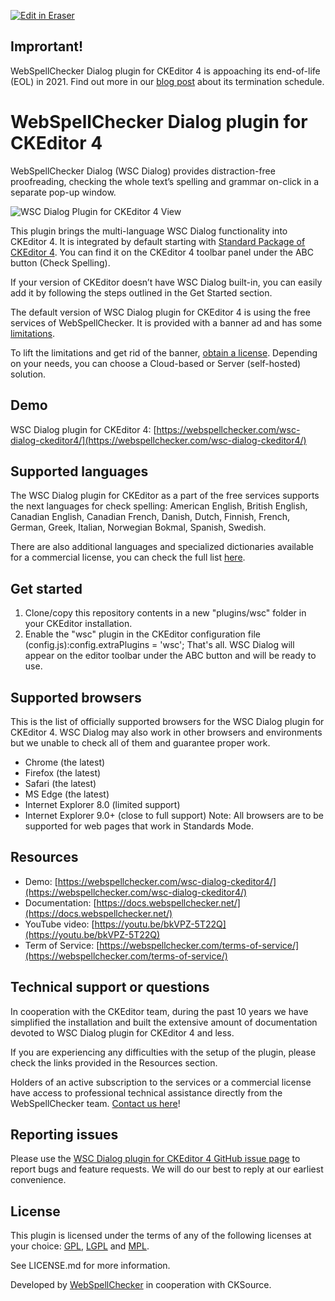 <p><a target="_blank" href="https://app.eraser.io/workspace/jIRuViBWVC0X9hdK3Hkz" id="edit-in-eraser-github-link"><img alt="Edit in Eraser" src="https://firebasestorage.googleapis.com/v0/b/second-petal-295822.appspot.com/o/images%2Fgithub%2FOpen%20in%20Eraser.svg?alt=media&amp;token=968381c8-a7e7-472a-8ed6-4a6626da5501"></a></p>

## Imprortant!
WebSpellChecker Dialog plugin for CKEditor 4 is appoaching its end-of-life (EOL) in 2021. Find out more in our [﻿blog post](https://webspellchecker.com/blog/2020/12/02/end-of-life-for-spell-checker-dialog-plugin-for-ckeditor-4/) about its termination schedule.

# WebSpellChecker Dialog plugin for CKEditor 4
WebSpellChecker Dialog (WSC Dialog) provides distraction-free proofreading, checking the whole text’s spelling and grammar on-click in a separate pop-up window.

![WSC Dialog Plugin for CKEditor 4 View](https://webspellchecker.com/app/images/wsc_dialog_plugin_for_ckeditor4.png "")

This plugin brings the multi-language WSC Dialog functionality into CKEditor 4. It is integrated by default starting with [﻿Standard Package of CKEditor 4](https://ckeditor.com/ckeditor-4/download/). You can find it on the CKEditor 4 toolbar panel under the ABC button (Check Spelling). 

If your version of CKEditor doesn’t have WSC Dialog built-in, you can easily add it by following the steps outlined in the Get Started section.

The default version of WSC Dialog plugin for CKEditor 4 is using the free services of WebSpellChecker. It is provided with a banner ad and has some [﻿limitations](https://docs.webspellchecker.net/display/WebSpellCheckerCloud/Free+and+Paid+WebSpellChecker+Cloud+Services+Comparison+for+CKEditor). 

To lift the limitations and get rid of the banner, [﻿obtain a license](https://webspellchecker.com/wsc-dialog-ckeditor4/#pricing). Depending on your needs, you can choose a Cloud-based or Server (self-hosted) solution.

## Demo
WSC Dialog plugin for CKEditor 4: [﻿https://webspellchecker.com/wsc-dialog-ckeditor4/](https://webspellchecker.com/wsc-dialog-ckeditor4/) 

## Supported languages
The WSC Dialog plugin for CKEditor as a part of the free services supports the next languages for check spelling: American English, British English, Canadian English, Canadian French, Danish, Dutch, Finnish, French, German, Greek, Italian, Norwegian Bokmal, Spanish, Swedish.

There are also additional languages and specialized dictionaries available for a commercial license, you can check the full list [﻿here](https://webspellchecker.com/additional-dictionaries/). 

## Get started
1. Clone/copy this repository contents in a new "plugins/wsc" folder in your CKEditor installation.
2. Enable the "wsc" plugin in the CKEditor configuration file (config.js):config.extraPlugins = 'wsc';
That's all. WSC Dialog will appear on the editor toolbar under the ABC button and will be ready to use.

## Supported browsers
This is the list of officially supported browsers for the WSC Dialog plugin for CKEditor 4. WSC Dialog may also work in other browsers and environments but we unable to check all of them and guarantee proper work.

- Chrome (the latest)
- Firefox (the latest)
- Safari (the latest)
- MS Edge (the latest)
- Internet Explorer 8.0 (limited support)
- Internet Explorer 9.0+ (close to full support)
Note: All browsers are to be supported for web pages that work in Standards Mode.

## Resources
- Demo: [﻿https://webspellchecker.com/wsc-dialog-ckeditor4/](https://webspellchecker.com/wsc-dialog-ckeditor4/) 
- Documentation: [﻿https://docs.webspellchecker.net/](https://docs.webspellchecker.net/) 
- YouTube video: [﻿https://youtu.be/bkVPZ-5T22Q](https://youtu.be/bkVPZ-5T22Q) 
- Term of Service: [﻿https://webspellchecker.com/terms-of-service/](https://webspellchecker.com/terms-of-service/) 
## Technical support or questions
In cooperation with the CKEditor team, during the past 10 years we have simplified the installation and built the extensive amount of documentation devoted to WSC Dialog plugin for CKEditor 4 and less. 

If you are experiencing any difficulties with the setup of the plugin, please check the links provided in the Resources section.

Holders of an active subscription to the services or a commercial license have access to professional technical assistance directly from the WebSpellChecker team. [﻿Contact us here](https://webspellchecker.com/contact-us/)! 

## Reporting issues
Please use the [﻿WSC Dialog plugin for CKEditor 4 GitHub issue page](https://github.com/WebSpellChecker/ckeditor-plugin-wsc/issues) to report bugs and feature requests. We will do our best to reply at our earliest convenience.

## License
This plugin is licensed under the terms of any of the following licenses at your choice: [﻿GPL](http://www.gnu.org/licenses/gpl.html), [﻿LGPL](http://www.gnu.org/licenses/lgpl.html) and [﻿MPL](http://www.mozilla.org/MPL/MPL-1.1.html).

See LICENSE.md for more information.

Developed by [﻿WebSpellChecker](https://webspellchecker.com/) in cooperation with CKSource.



<!--- Eraser file: https://app.eraser.io/workspace/jIRuViBWVC0X9hdK3Hkz --->